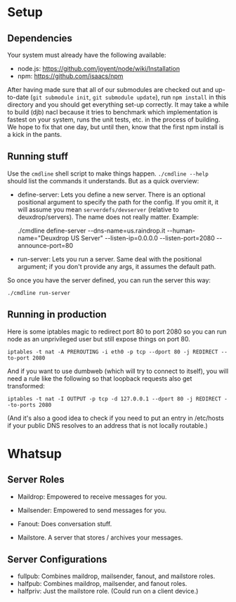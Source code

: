 # Setup

## Dependencies

Your system must already have the following available:

* node.js: https://github.com/joyent/node/wiki/Installation
* npm: https://github.com/isaacs/npm

After having made sure that all of our submodules are checked out and up-to-date
(`git submodule init`, `git submodule update`), run `npm install` in this
directory and you should get everything set-up correctly.  It may take a while
to build (djb) nacl because it tries to benchmark which implementation is
fastest on your system, runs the unit tests, etc. in the process of building.
We hope to fix that one day, but until then, know that the first npm install is
a kick in the pants.

## Running stuff

Use the `cmdline` shell script to make things happen.  `./cmdline --help` should
list the commands it understands.  But as a quick overview:

* define-server: Lets you define a new server.  There is an optional positional
   argument to specify the path for the config.  If you omit it, it will assume
   you mean `serverdefs/devserver` (relative to deuxdrop/servers).  The name
   does not really matter.  Example:

    ./cmdline define-server --dns-name=us.raindrop.it --human-name="Deuxdrop US Server"  --listen-ip=0.0.0.0 --listen-port=2080 --announce-port=80

* run-server: Lets you run a server.  Same deal with the positional argument;
   if you don't provide any args, it assumes the default path.

So once you have the server defined, you can run the server this way:

    ./cmdline run-server

## Running in production

Here is some iptables magic to redirect port 80 to port 2080 so you can run
node as an unprivileged user but still expose things on port 80.

    iptables -t nat -A PREROUTING -i eth0 -p tcp --dport 80 -j REDIRECT --to-port 2080

And if you want to use dumbweb (which will try to connect to itself), you will
need a rule like the following so that loopback requests also get transformed:

    iptables -t nat -I OUTPUT -p tcp -d 127.0.0.1 --dport 80 -j REDIRECT --to-ports 2080

(And it's also a good idea to check if you need to put an entry in /etc/hosts
if your public DNS resolves to an address that is not locally routable.)

# Whatsup

## Server Roles

* Maildrop: Empowered to receive messages for you.
* Mailsender: Empowered to send messages for you.
* Fanout: Does conversation stuff.

* Mailstore.  A server that stores / archives your messages.

## Server Configurations

* fullpub: Combines maildrop, mailsender, fanout, and mailstore roles.
* halfpub: Combines maildrop, mailsender, and fanout roles.
* halfpriv: Just the mailstore role.  (Could run on a client device.)
